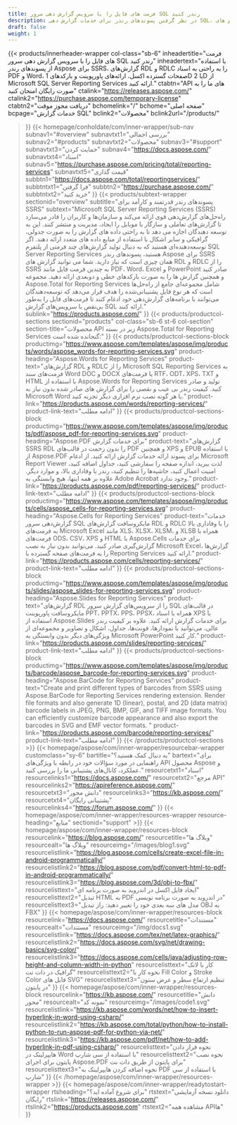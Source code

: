 ```yaml
---
title: فرمت های فایل را با سرویس گزارش دهی سرور SQL رندر کنید
description: در نظر گرفتن پسوندهای رندر برای خدمات گزارش دهی SQL، صادرات گزارش های RDL و RDLC به فرمت های PDF، Word، Excel، پاورپوینت و تصاویر بارکد را امکان پذیر می کند.
draft: false
weight: 1
---
```

{{< products/innerheader-wrapper col-class="sb-6"
  inheadertitle="فرمت های فایل را با سرویس گزارش دهی سرور SQL رندر کنید"
  inheadertext="با استفاده از پسوندهای رندر Aspose برای SSRS، گزارش‌های RDL و RDLC را به راحتی به اسناد PDF و Word، صفحات گسترده اکسل، ارائه‌های پاورپوینت و بارکدهای 1D یا 2D از Microsoft SQL Server Reporting Services ارائه کنید."
  ctabtn="API های ما را به صورت رایگان امتحان کنید"
  ctalink="https://releases.aspose.com/"
  ctalink2="https://purchase.aspose.com/temporary-license"
  ctabtn2="دریافت مجوز موقت"
  bchomelink="/"
  bchome="صفحه اصلی"
  bcpage="خدمات گزارش SQL"
  bclink2="محصولات"
  bclink2url="/products/"
  >}}
  {{< homepage/conholdate/com/inner-wrapper/sub-nav 
subnav1="#overview"
subnavtxt1="بررسی اجمالی" 
subnav2="#products"
subnavtxt2="محصولات" 
subnav3="#support"
subnavtxt3="حمایت کردن" 
subnav4="https://docs.aspose.com/"
subnavtxt4="اسناد" 
subnav5="https://purchase.aspose.com/pricing/total/reporting-services"
subnavtxt5="قیمت گذاری" 
subbtn1="https://docs.aspose.com/total/reportingservices/"
subbtntxt1="فرا گرفتن"
subbtn2="https://purchase.aspose.com/"
subbtntxt2="خرید کنید"
>}}
   {{< products/subtext-wrapper
   sectionid="overview" 
   subtitle="پسوندهای رندر قدرتمند و کارآمد برای SSRS"
   subtext="Microsoft SQL Server Reporting Services (SSRS) راه‌حل‌های گزارش‌دهی قوی ارائه می‌کند و سازمان‌ها و کاربران را قادر می‌سازد تا گزارش‌های تعاملی و سازگار با موبایل را ایجاد، مدیریت و منتشر کنند. این به توسعه دهندگان اجازه می دهد تا به راحتی داده های گزارش را به صورت جدولی، گرافیکی و سایر اشکال با استفاده از منابع داده های متعدد ارائه دهند. اگر توسعه‌دهنده‌ای هستید که به دنبال تولید گزارش‌های چند فرمتی از پلتفرم SQL Server Reporting Services هستید، پسوندهای رندر Aspose برای SSRS همان چیزی است که نیاز دارید. شما می توانید گزارش های RDL و RDLC را از SSRS به چندین فرمت فایل مانند PDF، Word، Excel و PowerPoint صادر کنید و همچنین گزارش ها را به صورت بارکدهای خطی و دوبعدی ارائه دهید. مجموعه Aspose.Total for Reporting Services شامل مجموعه‌ای جامع از راه‌حل‌ها است که هر نوع فایل پشتیبانی‌شده را هدف قرار می‌دهد که توسعه‌دهندگان می‌توانند با برنامه‌های گزارش‌دهی خود ادغام کنند تا فرمت‌های فایل را به‌طور بی‌نقص با سرویس‌های گزارش SQL ارائه کنند."
   sublink="https://products.aspose.com/"
   >}} 
{{< products/productcol-sections
sectionid="products" 
col-class="sb-6 st-6 col-section"
section-title="محصولات API زیر در بسته Aspose.Total for Reporting Services گنجانده شده است:"
>}}
{{< products/productcol-sections-block
productimg="https://www.aspose.com/templates/aspose/img/products/words/aspose_words-for-reporting-services.svg"
product-heading="Aspose.Words for Reporting Services"
product-text="گزارش‌های RDL و RDLC را از Microsoft SQL Reporting Services به فرمت‌های سند Word DOC و DOCX یا فرمت‌های RTF، ODT، XPS، TXT و HTML با استفاده از Aspose.Words for Reporting Services تولید و صادر کنید. کیفیت رندر بی عیب و نقصی را برای گزارش های صادر شده بدون نیاز به Microsoft Word یا هر گونه نصب نرم افزاری دیگر تجربه کنید."
product-link="https://products.aspose.com/words/reporting-services/"
product-link-text="ادامه مطلب"
>}}
{{< products/productcol-sections-block
productimg="https://www.aspose.com/templates/aspose/img/products/pdf/aspose_pdf-for-reporting-services.svg"
product-heading="Aspose.PDF برای خدمات گزارش"
product-text="گزارش‌های SSRS RDL را بدون زحمت در قالب‌های PDF و همچنین XPS و EPUB با استفاده از Aspose.PDF برای پسوند ارائه خدمات گزارش ارائه کنید. از ادغام Microsoft Report Viewer لذت ببرید، اندازه صفحه را سفارشی کنید، جداول اضافه کنید، امنیت اعمال کنید، حاشیه‌ها را تنظیم کنید، رندر با وفاداری بالا، و موارد دیگر. علاوه بر همه اینها، هیچ وابستگی به Adobe Acrobat وجود ندارد."
product-link="https://products.aspose.com/pdf/reporting-services/"
product-link-text="ادامه مطلب"
>}}
{{< products/productcol-sections-block
productimg="https://www.aspose.com/templates/aspose/img/products/cells/aspose_cells-for-reporting-services.svg"
product-heading="Aspose.Cells for Reporting Services"
product-text="خدمات گزارش‌دهی سرور SQL مایکروسافت گزارش‌های RDL و RDLC را با وفاداری بالا به فرمت‌های Microsoft Excel مانند XLS، XLSX، XLSM، و XLSB همراه با فرمت‌های ODS، CSV، XPS و HTML با Aspose.Cells برای خدمات گزارش‌گیری صادر کنید. می‌توانید بدون نیاز به نصب Microsoft Excel، گزارش‌ها را به فرمت‌های صفحه گسترده با Reporting Services ارائه کنید."
product-link="https://products.aspose.com/cells/reporting-services/"
product-link-text="ادامه مطلب"
>}}
{{< products/productcol-sections-block
productimg="https://www.aspose.com/templates/aspose/img/products/slides/aspose_slides-for-reporting-services.svg"
product-heading="Aspose.Slides for Reporting Services"
product-text="گزارش‌های RDL را از سرویس‌های گزارش سرور SQL در قالب‌های مایکروسافت پاورپوینت PPT، PPTX، PPS، PPSX، همراه با اسناد XPS با استفاده از Aspose.Slides برای خدمات گزارش ارائه کنید. علاوه بر کیفیت رندر عالی، می‌توانید با نمودارها، فونت‌ها، جداول، اشکال و تصاویر و مجموعه‌ای از ویژگی‌های دیگر بدون وابستگی به Microsoft PowerPoint کار کنید."
product-link="https://products.aspose.com/slides/reporting-services/"
product-link-text="ادامه مطلب"
>}}
{{< products/productcol-sections-block
productimg="https://www.aspose.com/templates/aspose/img/products/barcode/aspose_barcode-for-reporting-services.svg"
product-heading="Aspose.BarCode for Reporting Services"
product-text="Create and print different types of barcodes from SSRS using Aspose.BarCode for Reporting Services rendering extension. Render file formats and also generate 1D (linear), postal, and 2D (data matrix) barcode labels in JPEG, PNG, BMP, GIF, and TIFF image formats. You can efficiently customize barcode appearance and also export the barcodes in SVG and EMF vector formats. "
product-link="https://products.aspose.com/barcode/reporting-services/"
product-link-text="ادامه مطلب"
>}} 
{{< /products/productcol-sections >}}
{{< homepage/aspose/com/inner-wrapper/resourcebar-wrapper
customclass="sy-6"
bartitle="به دنبال کمک هستید؟"
bartext="برای راهنمایی در مورد سؤالات خود در رابطه با ویژگی‌های API محصول Aspose و عملکرد، کانال‌های پشتیبانی ما را بررسی کنید."
resourcetxt1="اسناد"
resourcelinks1="https://docs.aspose.com/"
resourcetxt2="مرجع API"
resourcelinks2="https://apireference.aspose.com/"
resourcetxt3="دانش محور"
resourcelinks3="https://kb.aspose.com/"
resourcetxt4="پشتیبانی رایگان"
resourcelinks4="https://forum.aspose.com/"
>}}
{{< homepage/aspose/com/inner-wrapper/resources-wrapper
resource-heading="منابع"
sectionid="support" >}}
{{< homepage/aspose/com/inner-wrapper/resources-block
resourcelink="https://blog.aspose.com/"
resourcetitle="وبلاگ ها"
resourcealt="وبلاگ ها"
resourceimg="/images/blog1.svg"
resourcelistlink="https://blog.aspose.com/cells/create-excel-file-in-android-programmatically/"
resourcelistlink2="https://blog.aspose.com/pdf/convert-html-to-pdf-in-android-programmatically/"
resourcelistlink3="https://blog.aspose.com/3d/obj-to-fbx/"
resourcelisttext="ایجاد فایل اکسل در اندروید به صورت برنامه ای"
resourcelisttext2="تبدیل HTML به PDF در اندروید به صورت برنامه نویسی"
resourcelisttext3="مدل های سه بعدی خود را تغییر دهید: راز تبدیل OBJ به FBX"
>}}
{{< homepage/aspose/com/inner-wrapper/resources-block
resourcelink="https://docs.aspose.com/"
resourcetitle="مستندات"
resourcealt="مستندات"
resourceimg="/img/docs1.svg"
resourcelistlink="https://docs.aspose.com/tex/net/latex-graphics/"
resourcelistlink2="https://docs.aspose.com/svg/net/drawing-basics/svg-color/"
resourcelistlink3="https://docs.aspose.com/cells/java/adjusting-row-height-and-column-width-in-python"
resourcelisttext="کار با لاتک گرافیک در دات نت"
resourcelisttext2="نحوه کار با Fill Color و Stroke Color فایل های SVG"
resourcelisttext3="تنظیم ارتفاع سطر و عرض ستون در پایتون"
>}}
{{< homepage/aspose/com/inner-wrapper/resources-block
resourcelink="https://kb.aspose.com/"
resourcetitle="دانش محور"
resourcealt="نمونه کد"
resourceimg="/images/code1.svg"
resourcelistlink="https://kb.aspose.com/words/net/how-to-insert-hyperlink-in-word-using-csharp/"
resourcelistlink2="https://kb.aspose.com/total/python/how-to-install-python-to-run-aspose-pdf-for-python-via-net/"
resourcelistlink3="https://kb.aspose.com/pdf/net/how-to-add-hyperlink-in-pdf-using-csharp/"
resourcelisttext="نحوه قرار دادن هایپرلینک در Word با استفاده از سی شارپ"
resourcelisttext2="نحوه نصب پایتون برای اجرای Aspose.PDF برای پایتون از طریق دات نت"
resourcelisttext3="نحوه اضافه کردن هایپرلینک به PDF با استفاده از سی شارپ"
>}}
{{< /homepage/aspose/com/inner-wrapper/resources-wrapper >}}
{{< homepage/aspose/com/inner-wrapper/readytostart-wrapper
rtsheading="برای شروع آماده اید؟"
rtstext="دانلود نسخه آزمایشی رایگان"
rtslink="https://releases.aspose.com/"
rtslink2="https://products.aspose.com"
rtstext2="مشاهده همه APIها"
>}}
